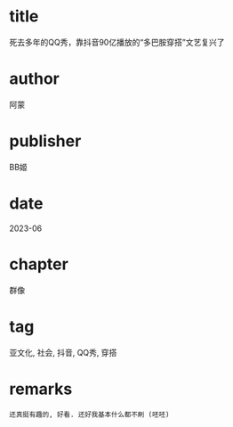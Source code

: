 # title
死去多年的QQ秀，靠抖音90亿播放的“多巴胺穿搭”文艺复兴了

# author
阿蒙

# publisher
BB姬

# date
2023-06

# chapter
群像

# tag
亚文化, 社会, 抖音, QQ秀, 穿搭

# remarks
`还真挺有趣的, 好看. 还好我基本什么都不刷 (呸呸)`
